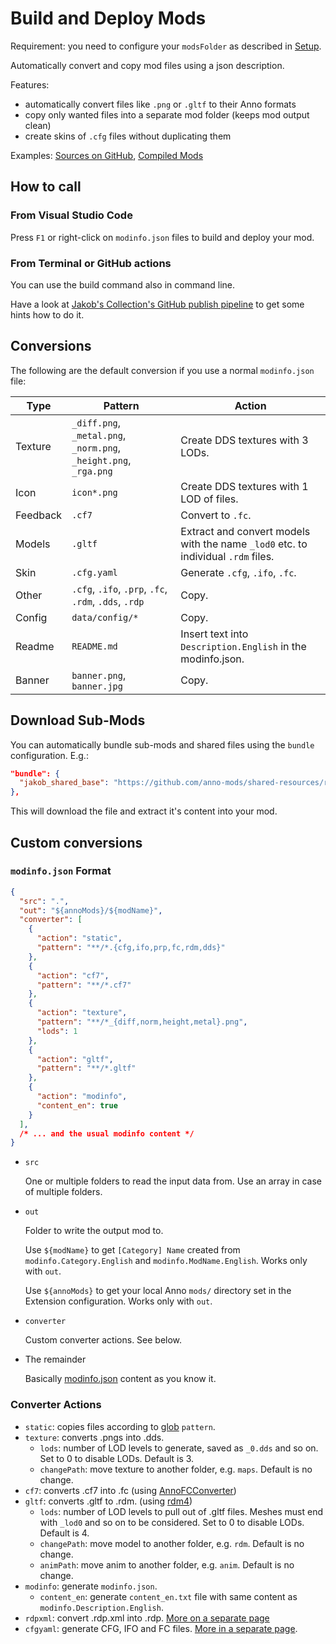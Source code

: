 # Build and Deploy Mods

Requirement: you need to configure your `modsFolder` as described in [Setup](#setup).

Automatically convert and copy mod files using a json description.

Features:
- automatically convert files like `.png` or `.gltf` to their Anno formats
- copy only wanted files into a separate mod folder (keeps mod output clean)
- create skins of `.cfg` files without duplicating them

Examples: [Sources on GitHub](https://github.com/jakobharder/anno-1800-jakobs-mods/), [Compiled Mods](https://github.com/jakobharder/anno-1800-jakobs-mods/releases)

## How to call

### From Visual Studio Code

Press `F1` or right-click on `modinfo.json` files to build and deploy your mod.

### From Terminal or GitHub actions

You can use the build command also in command line.

Have a look at [Jakob's Collection's GitHub publish pipeline](https://github.com/jakobharder/anno-1800-jakobs-mods/blob/main/.github/workflows/publish.yml) to get some hints how to do it.

## Conversions

The following are the default conversion if you use a normal `modinfo.json` file:

Type | Pattern | Action
---|---|---
Texture | `_diff.png`, `_metal.png`, `_norm.png`, `_height.png`, `_rga.png` | Create DDS textures with 3 LODs.
Icon | `icon*.png` | Create DDS textures with 1 LOD of  files.
Feedback | `.cf7` | Convert to `.fc`.
Models | `.gltf` | Extract and convert models with the name `_lod0` etc. to individual `.rdm` files.
Skin | `.cfg.yaml` | Generate `.cfg`, `.ifo`, `.fc`.
Other | `.cfg`, `.ifo`, `.prp`, `.fc`, `.rdm`, `.dds`, `.rdp` | Copy.
Config | `data/config/*` | Copy.
Readme | `README.md` | Insert text into `Description.English` in the modinfo.json.
Banner | `banner.png`, `banner.jpg` | Copy.

## Download Sub-Mods

You can automatically bundle sub-mods and shared files using the `bundle` configuration. E.g.:

```json
"bundle": {
  "jakob_shared_base": "https://github.com/anno-mods/shared-resources/releases/download/v1.1/Shared-Pools-and-Definitions-1.1.zip"
},
```

This will download the file and extract it's content into your mod.

## Custom conversions

### `modinfo.json` Format

```json
{
  "src": ".",
  "out": "${annoMods}/${modName}",
  "converter": [
    {
      "action": "static",
      "pattern": "**/*.{cfg,ifo,prp,fc,rdm,dds}"
    },
    {
      "action": "cf7",
      "pattern": "**/*.cf7"
    },
    {
      "action": "texture",
      "pattern": "**/*_{diff,norm,height,metal}.png",
      "lods": 1
    },
    {
      "action": "gltf",
      "pattern": "**/*.gltf"
    },
    {
      "action": "modinfo",
      "content_en": true
    }
  ],
  /* ... and the usual modinfo content */
}
```

- `src`

  One or multiple folders to read the input data from.
  Use an array in case of multiple folders.

- `out`

  Folder to write the output mod to.

  Use `${modName}` to get `[Category] Name` created from `modinfo.Category.English` and `modinfo.ModName.English`. Works only with `out`.

  Use `${annoMods}` to get your local Anno `mods/` directory set in the Extension configuration. Works only with `out`.

- `converter`

  Custom converter actions. See below.

- The remainder

  Basically [modinfo.json](https://github.com/anno-mods/Modinfo) content as you know it.

### Converter Actions

- `static`: copies files according to [glob](https://github.com/isaacs/node-glob) `pattern`.
- `texture`: converts .pngs into .dds.
  - `lods`: number of LOD levels to generate, saved as `_0.dds` and so on. Set to 0 to disable LODs. Default is 3.
  - `changePath`: move texture to another folder, e.g. `maps`. Default is no change.
- `cf7`: converts .cf7 into .fc (using [AnnoFCConverter](https://github.com/taubenangriff/AnnoFCConverter/))
- `gltf`: converts .gltf to .rdm. (using [rdm4](https://github.com/lukts30/rdm4))
  - `lods`: number of LOD levels to pull out of .gltf files. Meshes must end with `_lod0` and so on to be considered. Set to 0 to disable LODs. Default is 4.
  - `changePath`: move model to another folder, e.g. `rdm`. Default is no change.
  - `animPath`: move anim to another folder, e.g. `anim`. Default is no change.
- `modinfo`: generate `modinfo.json`.
  - `content_en`: generate `content_en.txt` file with same content as `modinfo.Description.English`.
- `rdpxml`: convert .rdp.xml into .rdp. [More on a separate page](https://github.com/anno-mods/modding-guide/blob/main/guides/particles.md)
- `cfgyaml`: generate CFG, IFO and FC files. [More in a separate page](../README.md#create-variants-from-templates).

